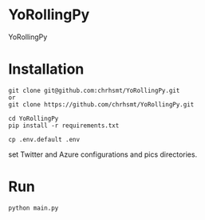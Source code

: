 # YoRollingPy
YoRollingPy

# Installation

```
git clone git@github.com:chrhsmt/YoRollingPy.git
or
git clone https://github.com/chrhsmt/YoRollingPy.git

cd YoRollingPy
pip install -r requirements.txt

cp .env.default .env
```

set Twitter and Azure configurations and pics directories.

# Run

```
python main.py
```
